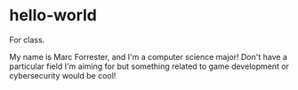 # hello-world
For class.

My name is Marc Forrester, and I'm a computer science major! Don't have a particular field I'm aiming for but something related to game development or cybersecurity would be cool!
